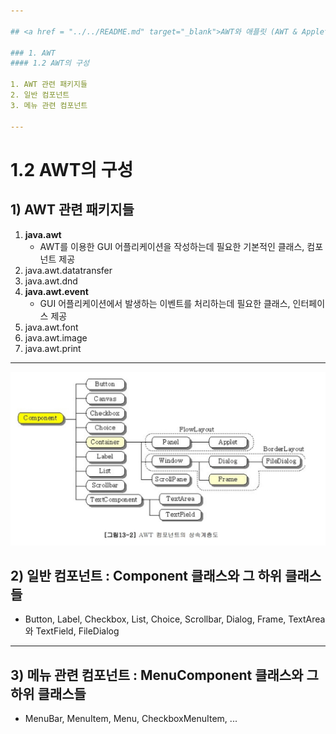 ```yaml
---

## <a href = "../../README.md" target="_blank">AWT와 애플릿 (AWT & Applet)</a>

### 1. AWT
#### 1.2 AWT의 구성

1. AWT 관련 패키지들
2. 일반 컴포넌트
3. 메뉴 관련 컴포넌트

---
```


# 1.2 AWT의 구성

## 1) AWT 관련 패키지들
1. **java.awt**
   - AWT를 이용한 GUI 어플리케이션을 작성하는데 필요한 기본적인 클래스, 컴포넌트 제공
2. java.awt.datatransfer
3. java.awt.dnd
4. **java.awt.event**
   - GUI 어플리케이션에서 발생하는 이벤트를 처리하는데 필요한 클래스, 인터페이스 제공
5. java.awt.font
6. java.awt.image
7. java.awt.print

---

![image](img/Elements_of_AWT1.jpg)

## 2) 일반 컴포넌트 : Component 클래스와 그 하위 클래스들
- Button, Label, Checkbox, List, Choice, Scrollbar, Dialog, Frame, TextArea와 TextField, FileDialog

---

## 3) 메뉴 관련 컴포넌트 : MenuComponent 클래스와 그 하위 클래스들
- MenuBar, MenuItem, Menu, CheckboxMenuItem, ...
